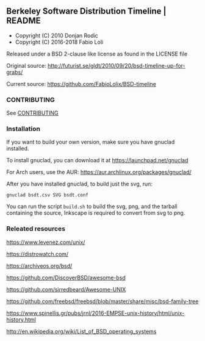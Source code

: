Berkeley Software Distribution Timeline | README
------------------------------------------------

* Copyright (C) 2010 Donjan Rodic
* Copyright (C) 2016-2018 Fabio Loli

Released under a BSD 2-clause like license as found in the LICENSE file

Original source: http://futurist.se/gldt/2010/09/20/bsd-timeline-up-for-grabs/

Current source: https://github.com/FabioLolix/BSD-timeline

### CONTRIBUTING

See [CONTRIBUTING](https://github.com/FabioLolix/BSD-Timeline/blob/master/CONTRIBUTING)

### Installation

If you want to build your own version, make sure you have gnuclad
installed.

To install gnuclad, you can download it at https://launchpad.net/gnuclad

For Arch users, use the AUR: https://aur.archlinux.org/packages/gnuclad/

After you have installed gnuclad, to build just the svg, run:

    gnuclad bsdt.csv SVG bsdt.conf

You can run the script `build.sh` to build the svg, png, and the tarball
containing the source, Inkscape is required to convert from svg to png.

### Releated resources

https://www.levenez.com/unix/

https://distrowatch.com/

https://archiveos.org/bsd/

https://github.com/DiscoverBSD/awesome-bsd

https://github.com/sirredbeard/Awesome-UNIX

https://github.com/freebsd/freebsd/blob/master/share/misc/bsd-family-tree

https://www.spinellis.gr/pubs/jrnl/2016-EMPSE-unix-history/html/unix-history.html

http://en.wikipedia.org/wiki/List_of_BSD_operating_systems
